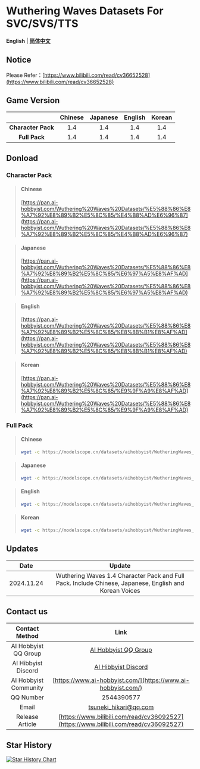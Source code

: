 # Wuthering Waves Datasets For SVC/SVS/TTS
**English** | [**简体中文**](./README_CN.md)

## Notice

Please Refer：[https://www.bilibili.com/read/cv36652528](https://www.bilibili.com/read/cv36652528)

## Game Version

|                          | Chinese | Japanese | English | Korean |
| :----------------------: | :--: | :--: | :--: | :--: |
| **Character Pack** | 1.4  | 1.4  | 1.4  | 1.4  |
|  **Full Pack**  | 1.4  | 1.4  | 1.4  | 1.4  |

## Donload
### Character Pack

>#### Chinese
>[https://pan.ai-hobbyist.com/Wuthering%20Waves%20Datasets/%E5%88%86%E8%A7%92%E8%89%B2%E5%8C%85/%E4%B8%AD%E6%96%87](https://pan.ai-hobbyist.com/Wuthering%20Waves%20Datasets/%E5%88%86%E8%A7%92%E8%89%B2%E5%8C%85/%E4%B8%AD%E6%96%87)

>#### Japanese
>[https://pan.ai-hobbyist.com/Wuthering%20Waves%20Datasets/%E5%88%86%E8%A7%92%E8%89%B2%E5%8C%85/%E6%97%A5%E8%AF%AD](https://pan.ai-hobbyist.com/Wuthering%20Waves%20Datasets/%E5%88%86%E8%A7%92%E8%89%B2%E5%8C%85/%E6%97%A5%E8%AF%AD)

>#### English
>[https://pan.ai-hobbyist.com/Wuthering%20Waves%20Datasets/%E5%88%86%E8%A7%92%E8%89%B2%E5%8C%85/%E8%8B%B1%E8%AF%AD](https://pan.ai-hobbyist.com/Wuthering%20Waves%20Datasets/%E5%88%86%E8%A7%92%E8%89%B2%E5%8C%85/%E8%8B%B1%E8%AF%AD)

>#### Korean
>[https://pan.ai-hobbyist.com/Wuthering%20Waves%20Datasets/%E5%88%86%E8%A7%92%E8%89%B2%E5%8C%85/%E9%9F%A9%E8%AF%AD](https://pan.ai-hobbyist.com/Wuthering%20Waves%20Datasets/%E5%88%86%E8%A7%92%E8%89%B2%E5%8C%85/%E9%9F%A9%E8%AF%AD)

### Full Pack
>#### Chinese
> ```bash 
>wget -c https://modelscope.cn/datasets/aihobbyist/WutheringWaves_Dataset/resolve/master/WutheringWaves1.4_CN.7z
>```

>#### Japanese
> ```bash 
>wget -c https://modelscope.cn/datasets/aihobbyist/WutheringWaves_Dataset/resolve/master/WutheringWaves1.4_JP.7z
>```

>#### English
> ```bash 
>wget -c https://modelscope.cn/datasets/aihobbyist/WutheringWaves_Dataset/resolve/master/WutheringWaves1.4_EN.7z
>```

>#### Korean
> ```bash 
>wget -c https://modelscope.cn/datasets/aihobbyist/WutheringWaves_Dataset/resolve/master/WutheringWaves1.4_KR.7z
>```

## Updates

|    Date    |                 Update                  |
| :--------: | :---------------------------------------: |
| 2024.11.24 | Wuthering Waves 1.4 Character Pack and Full Pack. Include Chinese, Japanese, English and Korean Voices|


## Contact us

|      Contact Method      |                            Link                            |
| :----------------: | :----------------------------------------------------------: |
| AI Hobbyist QQ Group	 | [AI Hobbyist QQ Group	](https://qm.qq.com/q/Ii0OLQTF2U) |
| AI Hibbyist Discord | [AI Hibbyist Discord](https://discord.gg/eGzeMgYSPD) |
|   AI Hobbyist Community  | [https://www.ai-hobbyist.com/](https://www.ai-hobbyist.com/) |
|         QQ Number         |                          2544390577                          |
|        Email        |                    tsuneki_hikari@qq.com                     |
|        Release Article        |                    [https://www.bilibili.com/read/cv36092527](https://www.bilibili.com/read/cv36092527)                     |

## Star History

[![Star History Chart](https://api.star-history.com/svg?repos=AI-Hobbyist/WutheringWaves_Datasets&type=Date)](https://star-history.com/#AI-Hobbyist/WutheringWaves_Datasets&Date)
